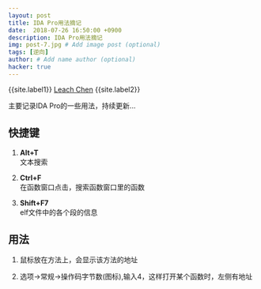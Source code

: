 ```yaml
---
layout: post
title: IDA Pro用法摘记
date:  2018-07-26 16:50:00 +0900
description: IDA Pro用法摘记
img: post-7.jpg # Add image post (optional)
tags: [逆向]
author: # Add name author (optional)
hacker: true
---
```


{{site.label1}} <a href="https://leach-chen.github.io/" target="\_blank">Leach Chen</a> {{site.label2}}

主要记录IDA Pro的一些用法，持续更新...

## 快捷键 ##

1. **Alt+T** <br>
文本搜索

1. **Ctrl+F** <br>
在函数窗口点击，搜索函数窗口里的函数

1. **Shift+F7** <br>
elf文件中的各个段的信息


## 用法 ##

1. 鼠标放在方法上，会显示该方法的地址

1. 选项->常规->操作码字节数(图标),输入4，这样打开某个函数时，左侧有地址
